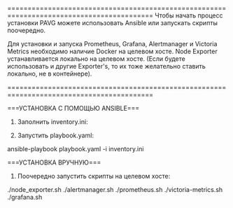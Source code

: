 ==========================================================================================
Чтобы начать процесс установки PAVG можете использовать Ansible или запускать скрипты поочередно.

Для установки и запуска Prometheus, Grafana, Alertmanager и Victoria Metrics необходимо наличие Docker на целевом хосте.
Node Exporter устанавливается локально на целевом хосте.
(Если будете использовать и другие Exporter's, то их тоже желательно ставить локально, не в контейнере).

==========================================================================================

===УСТАНОВКА С ПОМОЩЬЮ ANSIBLE===
1. Заполнить inventory.ini:

2. Запустить playbook.yaml:

ansible-playbook playbook.yaml -i inventory.ini


===УСТАНОВКА ВРУЧНУЮ===
1. Поочередно запустить скрипты на целевом хосте:

./node_exporter.sh
./alertmanager.sh
./prometheus.sh
./victoria-metrics.sh
./grafana.sh
